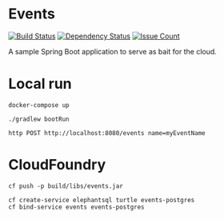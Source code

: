 # Events

[![Build Status](https://travis-ci.org/rroques/events.svg?branch=master)](https://travis-ci.org/rroques/events)
[![Dependency Status](https://dependencyci.com/github/rroques/events/badge)](https://dependencyci.com/github/rroques/events)
[![Issue Count](https://codeclimate.com/github/rroques/events/badges/issue_count.svg)](https://codeclimate.com/github/rroques/events)

A sample Spring Boot application to serve as bait for the cloud.

# Local run

```
docker-compose up

./gradlew bootRun

http POST http://localhost:8080/events name=myEventName
```

# CloudFoundry

```
cf push -p build/libs/events.jar

cf create-service elephantsql turtle events-postgres
cf bind-service events events-postgres

```
